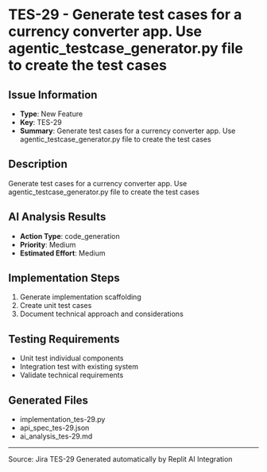 # TES-29 - Generate test cases for a currency converter app. Use agentic_testcase_generator.py file to create the test cases

## Issue Information
- **Type**: New Feature
- **Key**: TES-29
- **Summary**: Generate test cases for a currency converter app. Use agentic_testcase_generator.py file to create the test cases

## Description
Generate test cases for a currency converter app. Use agentic_testcase_generator.py file to create the test cases

## AI Analysis Results
- **Action Type**: code_generation
- **Priority**: Medium
- **Estimated Effort**: Medium

## Implementation Steps
1. Generate implementation scaffolding
2. Create unit test cases
3. Document technical approach and considerations

## Testing Requirements
- Unit test individual components
- Integration test with existing system
- Validate technical requirements

## Generated Files
- implementation_tes-29.py
- api_spec_tes-29.json
- ai_analysis_tes-29.md

---
Source: Jira TES-29
Generated automatically by Replit AI Integration
